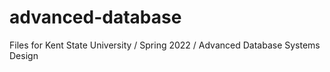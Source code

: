 # advanced-database
Files for Kent State University / Spring 2022 / Advanced Database Systems Design
